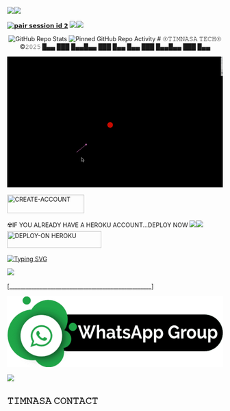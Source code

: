 <a><img src='https://i.imgur.com/LyHic3i.gif'/></a><a><img src='https://i.imgur.com/LyHic3i.gif'/></a>
<p align="left">
<a href="https://timnasa-session-id-9as4.onrender.com"><img src="https://img.shields.io/badge/Pair%20session%20code-white" alt="𝗽𝗮𝗶𝗿 𝘀𝗲𝘀𝘀𝗶𝗼𝗻 𝗶𝗱 𝟮" width="300"></a>
<a><img src='https://i.imgur.com/LyHic3i.gif'/></a><a><img src='https://i.imgur.com/LyHic3i.gif'/></a>

<p align="center">
  <!-- GitHub Repo Activity Stats -->
  <img src="https://github-readme-stats.vercel.app/api?username=Qartde&show_icons=true&hide_title=true&count_private=true&hide=prs&theme=radical" alt="GitHub Repo Stats" width="800">

  <!-- Repo Activity Stats Screen -->
  <img src="https://github-readme-stats.vercel.app/api/pin/?username=deshallos1&repo=Next5x" alt="Pinned GitHub Repo Activity" width="800"> 
  # ☉︎𝚃𝙸𝙼𝙽𝙰𝚂𝙰 𝚃𝙴𝙲𝙷☉︎ ©𝟸𝟶𝟸𝟻
  █▄▄ ███ █▄▄█▄▄ ███ █▄▄
  █▄▄ ███ █▄▄█▄▄ ███ █▄▄
  
![](gravity.gif)
   
   <a href="https://signup.heroku.com/"><img title="CREATE-ACCOUNT" src="https://img.shields.io/badge/CREATE-ACCOUNT-h?color=green&style=for-the-badge&logo=red" width="180" height="43.45"/></a></p>

   ☢️IF YOU ALREADY HAVE A HEROKU ACCOUNT...DEPLOY NOW
<a><img src='https://i.imgur.com/LyHic3i.gif'/></a><a><img src='https://i.imgur.com/LyHic3i.gif'/></a>
 <a href="https://dashboard.heroku.com/new?template=https://github.com/Next5x/TIMNASA_TMD1"><img title="DEPLOY-ON HEROKU" src="https://img.shields.io/badge/DEPLOY-ON HEROKU-h?color=red&style=for-the-badge&logo=nike" width="220" height="38.45"/></a></p>

 
 [![Typing SVG](https://readme-typing-svg.herokuapp.com?font=Rockstar-ExtraBold&size=30&pause=1000&color=0000FF&center=true&vCenter=true&width=815&height=60&lines=▭+▬+▭+▬+▭+▬+▭+▬+▭+▬+▭)](https://git.io/typing-svg) 

<a><img src='https://i.imgur.com/LyHic3i.gif'/></a>

[____________________________________________________]


[![JOIN WHATSAPP GROUP](https://raw.githubusercontent.com/Neeraj-x0/Neeraj-x0/main/photos/suddidina-join-whatsapp.png)](https://whatsapp.com/channel/0029VajweHxKQuJP6qnjLM31)

 





<a><img src='https://i.imgur.com/LyHic3i.gif'/></a>

## 𝚃𝙸𝙼𝙽𝙰𝚂𝙰 𝙲𝙾𝙽𝚃𝙰𝙲𝚃
